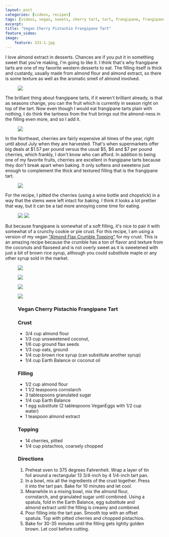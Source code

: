 ```yaml
---
layout: post
categories: [videos, recipes]
tags: [videos, vegan, sweets, cherry tart, tart, frangipane, frangipane tart, cherry frangipane tart, pistachio, cherry pistachio frangipane tart, vegan frangipane tart, cherries, cherry season, almonds, almond extract]
excerpt: 
title: "Vegan Cherry Pistachio Frangipane Tart"
feature_video: 
image:
    feature: 331-1.jpg
---
```


I love almond extract in desserts.  Chances are if you put it in something sweet that you're making, I'm going to like it.  I think that's why frangipane tarts are one of my favorite western desserts to eat.  The filling itself is thick and custardy, usually made from almond flour and almond extract, so there is some texture as well as the aromatic smell of almond involved.

<figure>
<img src="/images/331-7.jpg">
</figure>  

The brilliant thing about frangipane tarts, if it weren't brilliant already, is that as seasons change, you can the fruit which is currently in season right on top of the tart.  Now even though I would eat frangipane tarts plain with nothing, I do think the tartness from the fruit brings out the almond-ness in the filling even more, and so I add it.

<figure>
<img src="/images/331-8.jpg">
</figure> 

In the Northeast, cherries are fairly expensive all times of the year, right until about July when they are harvested.  That's when supermarkets offer big deals at $1.57 per pound versus the usual $5, $6 and $7 per pound cherries, which frankly, I don't know who can afford.  In addition to being one of my favorite fruits, cherries are excellent in frangipane tarts because they don't break apart when baking.  It only softens and sweetens just enough to complement the thick and textured filling that is the frangipane tart.

<figure>
<img src="/images/331-9.jpg">
</figure> 

For the recipe, I pitted the cherries (using a wine bottle and chopstick) in a way that the stems were left intact for baking.  I think it looks a lot prettier that way, but it can be a tad more annoying come time for eating.


<figure class="half">
    <img src="/images/331-2.jpg">
    <img src="/images/331-3.jpg">
</figure>

But because frangipane is somewhat of a soft filling, it's nice to pair it with somewhat of a crunchy cookie or pie crust.  For this recipe, I am using a version of my vegan ["Almond Flax Crumble Topping"](http://eastmeetskitchen.com/recipes/high-protein-almond-flax-crumble-topping/) for my crust.  This is an amazing recipe because the crumble has a ton of flavor and texture from the coconuts and flaxseed and is not overly sweet as it is sweetened with just a bit of brown rice syrup, although you could substitute maple or any other syrup sold in the market.

<figure>
<img src="/images/331-4.jpg">
</figure> 

<figure>
<img src="/images/331-5.jpg">
</figure> 
<figure>
<img src="/images/331-6.jpg">
</figure> 
<figure>
<img src="/images/331-1.jpg">
</figure> 


<figure class="ingredients" markdown="1">

### Vegan Cherry Pistachio Frangipane Tart

### Crust

- 3/4 cup almond flour
- 1/3 cup unsweetened coconut,
- 1/6 cup ground flax seeds
- 1/3 cup oats, ground
- 1/4 cup brown rice syrup (can substitute another syrup)
- 1/4 cup Earth Balance or coconut oil

### Filling

- 1/2 cup almond flour
- 1 1/2 teaspoons cornstarch
- 3 tablespoons granulated sugar
- 1/4 cup Earth Balance
- 1 egg substitute (2 tablespoons VeganEggs with 1/2 cup water)
- 1 teaspoon almond extract

### Topping

- 14 cherries, pitted
- 1/4 cup pistachios, coarsely chopped 


</figure>

<figure class="directions" markdown="1">

### Directions

1. Preheat oven to 375 degrees Fahrenheit.  Wrap a layer of tin foil around a rectangular 13 3/4-inch by 4 1/4-inch tart pan.
2. In a bowl, mix all the ingredients of the crust together.  Press it into the tart pan.  Bake for 10 minutes and let cool.
3. Meanwhile in a mixing bowl, mix the almond flour, cornstarch, and granulated sugar until combined.  Using a spatula, fold in the Earth Balance, egg substitute and almond extract until the filling is creamy and combined.
4. Pour filling into the tart pan. Smooth top with an offset spatula. Top with pitted cherries and chopped pistachios.
5. Bake for 30-35 minutes until the filling gets lightly golden brown.  Let cool before cutting.

</figure>